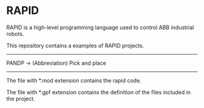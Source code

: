 # RAPID
RAPID is a high-level programming language used to control ABB industrial robots. 

This repository contains a examples of RAPID projects.

---------------------------------------------

PANDP -> (Abbreviation) Pick and place

---------------------------------------------

The file with *.mod extension contains the rapid code.

The file with *.gpf extension contains the definition of the files included in the project.
